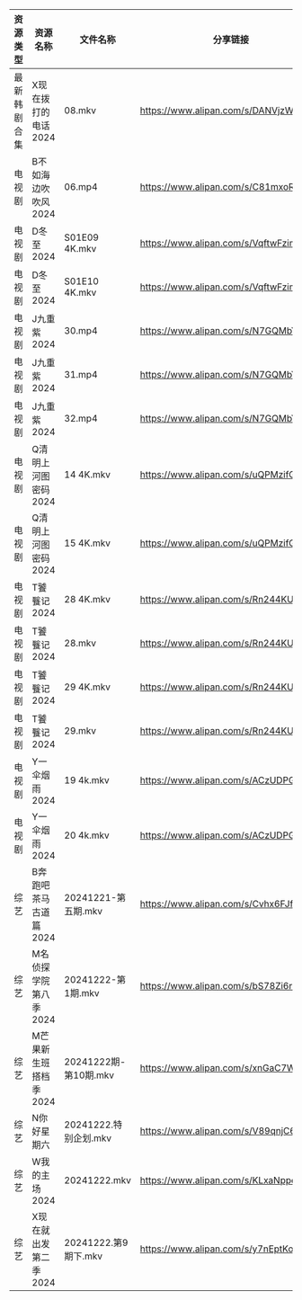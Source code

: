 | 资源类型   | 资源名称          | 文件名称               | 分享链接                                 | 更新时间                |
| ------ | ------------- | ------------------ | ------------------------------------ | ------------------- |
| 最新韩剧合集 | X现在拨打的电话2024  | 08.mkv             | https://www.alipan.com/s/DANVjzWMEL4 | 2024-12-22 00:06:20 |
| 电视剧    | B不如海边吹吹风2024  | 06.mp4             | https://www.alipan.com/s/C81mxoRMM2o | 2024-12-22 00:05:03 |
| 电视剧    | D冬至2024       | S01E09 4K.mkv      | https://www.alipan.com/s/VqftwFzimA1 | 2024-12-22 20:48:04 |
| 电视剧    | D冬至2024       | S01E10 4K.mkv      | https://www.alipan.com/s/VqftwFzimA1 | 2024-12-22 20:48:04 |
| 电视剧    | J九重紫2024      | 30.mp4             | https://www.alipan.com/s/N7GQMbY99Gt | 2024-12-22 20:05:29 |
| 电视剧    | J九重紫2024      | 31.mp4             | https://www.alipan.com/s/N7GQMbY99Gt | 2024-12-22 20:05:29 |
| 电视剧    | J九重紫2024      | 32.mp4             | https://www.alipan.com/s/N7GQMbY99Gt | 2024-12-22 21:05:34 |
| 电视剧    | Q清明上河图密码2024  | 14 4K.mkv          | https://www.alipan.com/s/uQPMzifGjR6 | 2024-12-22 19:40:05 |
| 电视剧    | Q清明上河图密码2024  | 15 4K.mkv          | https://www.alipan.com/s/uQPMzifGjR6 | 2024-12-22 19:40:05 |
| 电视剧    | T饕餮记2024      | 28 4K.mkv          | https://www.alipan.com/s/Rn244KUMhV7 | 2024-12-22 13:06:11 |
| 电视剧    | T饕餮记2024      | 28.mkv             | https://www.alipan.com/s/Rn244KUMhV7 | 2024-12-22 13:06:11 |
| 电视剧    | T饕餮记2024      | 29 4K.mkv          | https://www.alipan.com/s/Rn244KUMhV7 | 2024-12-22 14:06:11 |
| 电视剧    | T饕餮记2024      | 29.mkv             | https://www.alipan.com/s/Rn244KUMhV7 | 2024-12-22 13:06:10 |
| 电视剧    | Y一伞烟雨2024     | 19 4k.mkv          | https://www.alipan.com/s/ACzUDPGds32 | 2024-12-22 13:06:18 |
| 电视剧    | Y一伞烟雨2024     | 20 4k.mkv          | https://www.alipan.com/s/ACzUDPGds32 | 2024-12-22 13:06:18 |
| 综艺     | B奔跑吧茶马古道篇2024 | 20241221-第五期.mkv   | https://www.alipan.com/s/Cvhx6FJfDYP | 2024-12-22 00:06:34 |
| 综艺     | M名侦探学院第八季2024 | 20241222-第1期.mkv   | https://www.alipan.com/s/bS78Zi6rQqi | 2024-12-22 14:06:49 |
| 综艺     | M芒果新生班搭档季2024 | 20241222期-第10期.mkv | https://www.alipan.com/s/xnGaC7WzgLK | 2024-12-22 14:07:08 |
| 综艺     | N你好星期六        | 20241222.特别企划.mkv  | https://www.alipan.com/s/V89qnjC6T3z | 2024-12-22 14:07:14 |
| 综艺     | W我的主场2024     | 20241222.mkv       | https://www.alipan.com/s/KLxaNppeykr | 2024-12-22 13:10:33 |
| 综艺     | X现在就出发第二季2024 | 20241222.第9期下.mkv  | https://www.alipan.com/s/y7nEptKoEYs | 2024-12-22 14:08:04 |
